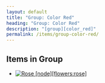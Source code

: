 ```yaml
---
layout: default
title: "Group: Color Red"
heading: "Group: Color Red"
description: "[group][color_red]"
permalink: /items/group-color-red/
---
```



## Items in Group

<ul class="list-items clearfix">
    <li><a href="{{site.baseurl}}/items/flowers-rose/"><img src="{{site.baseurl}}/assets/img/items/itemcubes/flowers_rose.png" data-toggle="tooltip" title="Rose [node][flowers:rose]"></a></li>
</ul>
